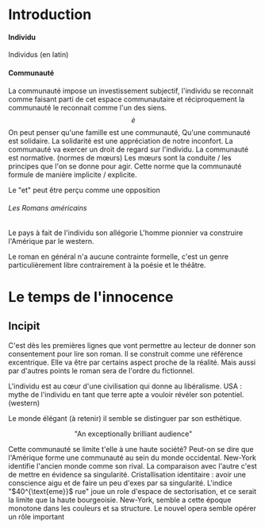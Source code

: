 # Introduction
#### Individu
Individus (en latin)

#### Communauté
La communauté impose un investissement subjectif, l'individu se reconnait comme faisant parti de cet espace communautaire et réciproquement la communauté le reconnait comme l'un des siens. 
$$\dot{e}$$
On peut penser qu'une famille est une communauté, 
Qu'une communauté est solidaire.
La solidarité est une appréciation de notre inconfort. 
La communauté va exercer un droit de regard sur l'individu. 
La communauté est normative. (normes de mœurs)
Les mœurs sont la conduite / les principes que l'on se donne pour agir. 
Cette norme que la communauté formule de manière implicite / explicite. 

Le "et" peut être perçu comme une opposition 

###### Les Romans américains
Le pays à fait de l'individu son allégorie
L'homme pionnier va construire l'Amérique par le western. 

Le roman en général n'a aucune contrainte formelle, c'est un genre particulièrement libre contrairement à la poésie et le théâtre. 


# Le temps de l'innocence
## Incipit
C'est dès les premières lignes que vont permettre au lecteur de donner son consentement pour lire son roman.
Il se construit comme une référence excentrique. 
Elle va être par certains aspect proche de la réalité. 
Mais aussi par d'autres points le roman sera de l'ordre du fictionnel. 

L'individu est au cœur d'une civilisation qui donne au libéralisme. 
USA : mythe de l'individu en tant que terre apte a vouloir révéler son potentiel. (western)

Le monde élégant (à retenir) il semble se distinguer par son esthétique. 
<p align="center">"An exceptionally brilliant audience"</p>
Cette communauté se limite t'elle à une haute société? 
Peut-on se dire que l'Amérique forme une communauté au sein du monde occidental. 
New-York identifie l'ancien monde comme son rival. 
La comparaison avec l'autre c'est de mettre en évidence sa singularité. 
Cristallisation identitaire : avoir une conscience aigu et de faire un peu d'exes par sa singularité. 
L'indice "$40^{\text{eme}}$ rue" joue un role d'espace de sectorisation, et ce serait la limite que la haute bourgeoisie. 
New-York, semble a cette époque monotone dans les couleurs et sa structure. 
Le nouvel opera semble opérer un rôle important 